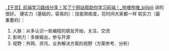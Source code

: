 [【干货】前端学习路线分享！写了个网站帮助你学习前端！\_哔哩哔哩\_bilibili](https://www.bilibili.com/video/BV1ZZ4y1H7rU/?spm_id_from=333.337.search-card.all.click&vd_source=a192bbc2c82b7725cd9d5149075acda1) 讲的很好。
硬实力（基础的，容易的）：技能熟练度，花时间大家都一样
软实力（最重要的）：
1. 人脉：从多认识一些编程的朋友开始，关注、交流
2. 影响力：多做输出，参与开源
3. 视野：外网、资讯，业务解决方案的视野（方案参考、分析）